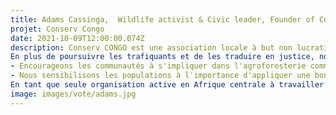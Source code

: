 ```yaml
---
title: Adams Cassinga,  Wildlife activist & Civic leader, Founder of Conserv Congo, RDC
projet: Conserv Congo
date: 2021-10-09T12:00:00.074Z
description: Conserv CONGO est une association locale à but non lucratif qui se concentre sur la lutte contre le fléau du trafic d'espèces sauvages en RDC et dans la région de l'Afrique centrale.  Notre mission est de préserver la biodiversité du bassin du Congo.
En plus de poursuivre les trafiquants et de les traduire en justice, nous:
- Encourageons les communautés à s'impliquer dans l'agroforesterie comme une option au braconnage, mais aussi comme un outil pour créer la sécurité alimentaire. 
- Nous sensibilisons les populations à l'importance d'appliquer une bonne éthique environnementale dans la lutte contre le changement climatique.
En tant que seule organisation active en Afrique centrale à travailler sur le terrain contre le trafic d'animaux sauvages, nous avons enquêté sur plus de 3000 cas de trafic d'animaux sauvages, y compris le trafic transfrontalier et transfrontalier. Nous avons procédé, avec les autorités, à plus de 2000 arrestations de plus de 1500 trafiquants, dont plus de 800 ont été poursuivis. Au cours des neuf dernières années, nous avons sauvé de nombreux animaux vivants : 209 grands singes, plus de 500 singes, crocodiles, tortues, perroquets gris africains, pangolins, serpents et oiseaux. Tous ces animaux sont placés dans divers sanctuaires, à travers le pays.
image: images/vote/adams.jpg
---
```

